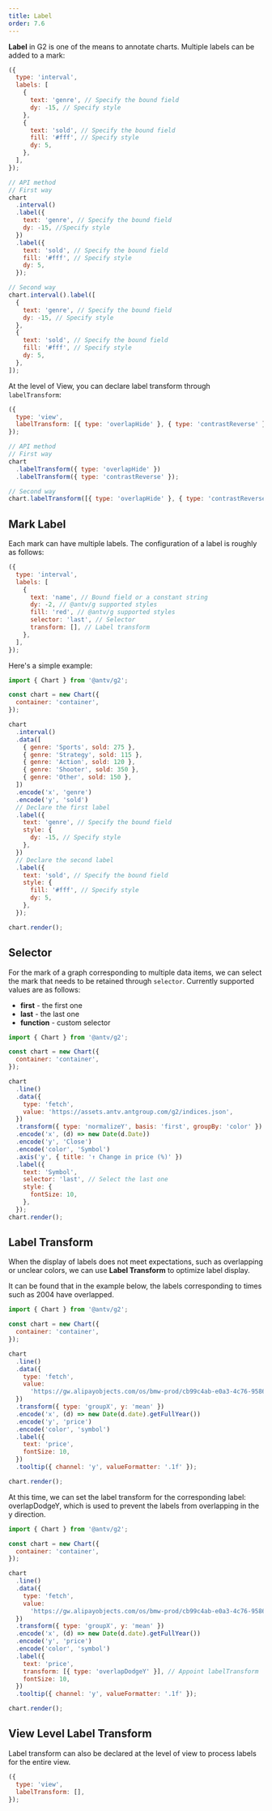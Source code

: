 ```yaml
---
title: Label
order: 7.6
---
```


**Label** in G2 is one of the means to annotate charts. Multiple labels can be added to a mark:

```js
({
  type: 'interval',
  labels: [
    {
      text: 'genre', // Specify the bound field
      dy: -15, // Specify style
    },
    {
      text: 'sold', // Specify the bound field
      fill: '#fff', // Specify style
      dy: 5,
    },
  ],
});
```

```js
// API method
// First way
chart
  .interval()
  .label({
    text: 'genre', // Specify the bound field
    dy: -15, //Specify style
  })
  .label({
    text: 'sold', // Specify the bound field
    fill: '#fff', // Specify style
    dy: 5,
  });

// Second way
chart.interval().label([
  {
    text: 'genre', // Specify the bound field
    dy: -15, // Specify style
  },
  {
    text: 'sold', // Specify the bound field
    fill: '#fff', // Specify style
    dy: 5,
  },
]);
```

At the level of View, you can declare label transform through `labelTransform`:

```js
({
  type: 'view',
  labelTransform: [{ type: 'overlapHide' }, { type: 'contrastReverse' }],
});
```

```js
// API method
// First way
chart
  .labelTransform({ type: 'overlapHide' })
  .labelTransform({ type: 'contrastReverse' });

// Second way
chart.labelTransform([{ type: 'overlapHide' }, { type: 'contrastReverse' }]);
```

## Mark Label

Each mark can have multiple labels. The configuration of a label is roughly as follows:

```js
({
  type: 'interval',
  labels: [
    {
      text: 'name', // Bound field or a constant string
      dy: -2, // @antv/g supported styles
      fill: 'red', // @antv/g supported styles
      selector: 'last', // Selector
      transform: [], // Label transform
    },
  ],
});
```

Here's a simple example:

```js | ob { autoMount: true }
import { Chart } from '@antv/g2';

const chart = new Chart({
  container: 'container',
});

chart
  .interval()
  .data([
    { genre: 'Sports', sold: 275 },
    { genre: 'Strategy', sold: 115 },
    { genre: 'Action', sold: 120 },
    { genre: 'Shooter', sold: 350 },
    { genre: 'Other', sold: 150 },
  ])
  .encode('x', 'genre')
  .encode('y', 'sold')
  // Declare the first label
  .label({
    text: 'genre', // Specify the bound field
    style: {
      dy: -15, // Specify style
    },
  })
  // Declare the second label
  .label({
    text: 'sold', // Specify the bound field
    style: {
      fill: '#fff', // Specify style
      dy: 5,
    },
  });

chart.render();
```

## Selector

For the mark of a graph corresponding to multiple data items, we can select the mark that needs to be retained through `selector`. Currently supported values ​​are as follows:

- **first** - the first one
- **last** - the last one
- **function** - custom selector

```js | ob { autoMount: true }
import { Chart } from '@antv/g2';

const chart = new Chart({
  container: 'container',
});

chart
  .line()
  .data({
    type: 'fetch',
    value: 'https://assets.antv.antgroup.com/g2/indices.json',
  })
  .transform({ type: 'normalizeY', basis: 'first', groupBy: 'color' })
  .encode('x', (d) => new Date(d.Date))
  .encode('y', 'Close')
  .encode('color', 'Symbol')
  .axis('y', { title: '↑ Change in price (%)' })
  .label({
    text: 'Symbol',
    selector: 'last', // Select the last one
    style: {
      fontSize: 10,
    },
  });
chart.render();
```

## Label Transform

When the display of labels does not meet expectations, such as overlapping or unclear colors, we can use **Label Transform** to optimize label display.

It can be found that in the example below, the labels corresponding to times such as 2004 have overlapped.

```js | ob { autoMount: true }
import { Chart } from '@antv/g2';

const chart = new Chart({
  container: 'container',
});

chart
  .line()
  .data({
    type: 'fetch',
    value:
      'https://gw.alipayobjects.com/os/bmw-prod/cb99c4ab-e0a3-4c76-9586-fe7fa2ff1a8c.csv',
  })
  .transform({ type: 'groupX', y: 'mean' })
  .encode('x', (d) => new Date(d.date).getFullYear())
  .encode('y', 'price')
  .encode('color', 'symbol')
  .label({
    text: 'price',
    fontSize: 10,
  })
  .tooltip({ channel: 'y', valueFormatter: '.1f' });

chart.render();
```

At this time, we can set the label transform for the corresponding label: overlapDodgeY, which is used to prevent the labels from overlapping in the y direction.

```js | ob { autoMount: true }
import { Chart } from '@antv/g2';

const chart = new Chart({
  container: 'container',
});

chart
  .line()
  .data({
    type: 'fetch',
    value:
      'https://gw.alipayobjects.com/os/bmw-prod/cb99c4ab-e0a3-4c76-9586-fe7fa2ff1a8c.csv',
  })
  .transform({ type: 'groupX', y: 'mean' })
  .encode('x', (d) => new Date(d.date).getFullYear())
  .encode('y', 'price')
  .encode('color', 'symbol')
  .label({
    text: 'price',
    transform: [{ type: 'overlapDodgeY' }], // Appoint labelTransform
    fontSize: 10,
  })
  .tooltip({ channel: 'y', valueFormatter: '.1f' });

chart.render();
```

## View Level Label Transform

Label transform can also be declared at the level of view to process labels for the entire view.

```js
({
  type: 'view',
  labelTransform: [],
});
```
